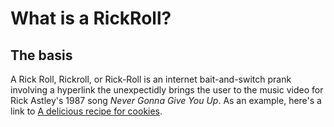 # What is a RickRoll?

## The basis
A Rick Roll, Rickroll, or Rick-Roll is an internet bait-and-switch prank involving a hyperlink the unexpectidly brings the user to the music video for Rick Astley's 1987 song *Never Gonna Give You Up*. As an example, here's a link to [A delicious recipe for cookies](https://youtu.be/dQw4w9WgXcQ).
